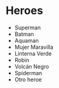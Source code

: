 # Heroes

* Superman
* Batman
* Aquaman
* Mujer Maravilla
* Linterna Verde
* Robin
* Volcán Negro
* Spiderman
* Otro heroe
